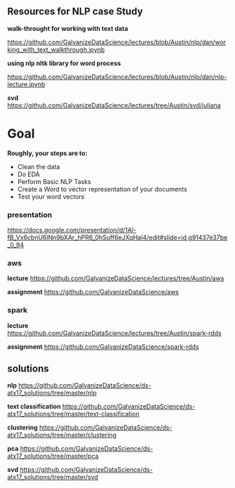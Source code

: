 ## Resources for NLP case Study

**walk-throught for working with text data**

https://github.com/GalvanizeDataScience/lectures/blob/Austin/nlp/dan/working_with_text_walkthrough.ipynb

**using nlp nltk library for word process**

https://github.com/GalvanizeDataScience/lectures/blob/Austin/nlp/dan/nlp-lecture.ipynb

**svd**
https://github.com/GalvanizeDataScience/lectures/tree/Austin/svd/juliana




# Goal

**Roughly, your steps are to:**

* Clean the data
* Do EDA
* Perform Basic NLP Tasks
* Create a Word to vector representation of your documents
* Test your word vectors


### presentation
https://docs.google.com/presentation/d/1Al-fB_Vx6cbnU6lNn9bXAr_hPR6_0hSuff6eJXqHaI4/edit#slide=id.g91437e37be_0_94


### aws 

**lecture**
https://github.com/GalvanizeDataScience/lectures/tree/Austin/aws

**assignment**
https://github.com/GalvanizeDataScience/aws

### spark
**lecture**
https://github.com/GalvanizeDataScience/lectures/tree/Austin/spark-rdds

**assignment**
https://github.com/GalvanizeDataScience/spark-rdds

## solutions

**nlp**
https://github.com/GalvanizeDataScience/ds-atx17_solutions/tree/master/nlp

**text classification**
https://github.com/GalvanizeDataScience/ds-atx17_solutions/tree/master/text-classification

**clustering**
https://github.com/GalvanizeDataScience/ds-atx17_solutions/tree/master/clustering

**pca**
https://github.com/GalvanizeDataScience/ds-atx17_solutions/tree/master/pca

**svd**
https://github.com/GalvanizeDataScience/ds-atx17_solutions/tree/master/svd

